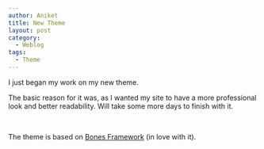 ```yaml
---
author: Aniket
title: New Theme
layout: post
category:
  - Weblog
tags:
  - Theme
---
```

I just began my work on my new theme.

The basic reason for it was, as I wanted my site to have a more professional look and better readability. Will take some more days to finish with it.

 

The theme is based on [Bones Framework][1] (in love with it).

 [1]: http://themble.com/bones/